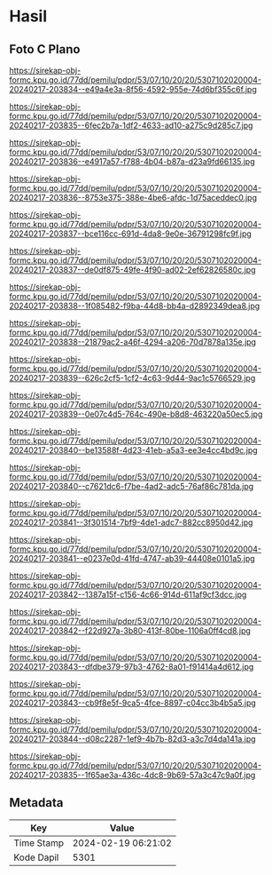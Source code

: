 # Hasil

## Foto C Plano

https://sirekap-obj-formc.kpu.go.id/77dd/pemilu/pdpr/53/07/10/20/20/5307102020004-20240217-203834--e49a4e3a-8f56-4592-955e-74d6bf355c6f.jpg

https://sirekap-obj-formc.kpu.go.id/77dd/pemilu/pdpr/53/07/10/20/20/5307102020004-20240217-203835--6fec2b7a-1df2-4633-ad10-a275c9d285c7.jpg

https://sirekap-obj-formc.kpu.go.id/77dd/pemilu/pdpr/53/07/10/20/20/5307102020004-20240217-203836--e4917a57-f788-4b04-b87a-d23a9fd66135.jpg

https://sirekap-obj-formc.kpu.go.id/77dd/pemilu/pdpr/53/07/10/20/20/5307102020004-20240217-203836--8753e375-388e-4be6-afdc-1d75aceddec0.jpg

https://sirekap-obj-formc.kpu.go.id/77dd/pemilu/pdpr/53/07/10/20/20/5307102020004-20240217-203837--bce116cc-691d-4da8-9e0e-36791298fc9f.jpg

https://sirekap-obj-formc.kpu.go.id/77dd/pemilu/pdpr/53/07/10/20/20/5307102020004-20240217-203837--de0df875-49fe-4f90-ad02-2ef62826580c.jpg

https://sirekap-obj-formc.kpu.go.id/77dd/pemilu/pdpr/53/07/10/20/20/5307102020004-20240217-203838--1f085482-f9ba-44d8-bb4a-d2892349dea8.jpg

https://sirekap-obj-formc.kpu.go.id/77dd/pemilu/pdpr/53/07/10/20/20/5307102020004-20240217-203838--21879ac2-a46f-4294-a206-70d7878a135e.jpg

https://sirekap-obj-formc.kpu.go.id/77dd/pemilu/pdpr/53/07/10/20/20/5307102020004-20240217-203839--626c2cf5-1cf2-4c63-9d44-9ac1c5766529.jpg

https://sirekap-obj-formc.kpu.go.id/77dd/pemilu/pdpr/53/07/10/20/20/5307102020004-20240217-203839--0e07c4d5-764c-490e-b8d8-463220a50ec5.jpg

https://sirekap-obj-formc.kpu.go.id/77dd/pemilu/pdpr/53/07/10/20/20/5307102020004-20240217-203840--be13588f-4d23-41eb-a5a3-ee3e4cc4bd9c.jpg

https://sirekap-obj-formc.kpu.go.id/77dd/pemilu/pdpr/53/07/10/20/20/5307102020004-20240217-203840--c7621dc6-f7be-4ad2-adc5-76af86c781da.jpg

https://sirekap-obj-formc.kpu.go.id/77dd/pemilu/pdpr/53/07/10/20/20/5307102020004-20240217-203841--3f301514-7bf9-4de1-adc7-882cc8950d42.jpg

https://sirekap-obj-formc.kpu.go.id/77dd/pemilu/pdpr/53/07/10/20/20/5307102020004-20240217-203841--e0237e0d-41fd-4747-ab39-44408e0101a5.jpg

https://sirekap-obj-formc.kpu.go.id/77dd/pemilu/pdpr/53/07/10/20/20/5307102020004-20240217-203842--1387a15f-c156-4c66-914d-611af9cf3dcc.jpg

https://sirekap-obj-formc.kpu.go.id/77dd/pemilu/pdpr/53/07/10/20/20/5307102020004-20240217-203842--f22d927a-3b80-413f-80be-1106a0ff4cd8.jpg

https://sirekap-obj-formc.kpu.go.id/77dd/pemilu/pdpr/53/07/10/20/20/5307102020004-20240217-203843--dfdbe379-97b3-4762-8a01-f91414a4d612.jpg

https://sirekap-obj-formc.kpu.go.id/77dd/pemilu/pdpr/53/07/10/20/20/5307102020004-20240217-203843--cb9f8e5f-9ca5-4fce-8897-c04cc3b4b5a5.jpg

https://sirekap-obj-formc.kpu.go.id/77dd/pemilu/pdpr/53/07/10/20/20/5307102020004-20240217-203844--d08c2287-1ef9-4b7b-82d3-a3c7d4da141a.jpg

https://sirekap-obj-formc.kpu.go.id/77dd/pemilu/pdpr/53/07/10/20/20/5307102020004-20240217-203835--1f65ae3a-436c-4dc8-9b69-57a3c47c9a0f.jpg


## Metadata

| Key        | Value               |
| ---------- | ------------------- |
| Time Stamp | 2024-02-19 06:21:02 |
| Kode Dapil | 5301                |



